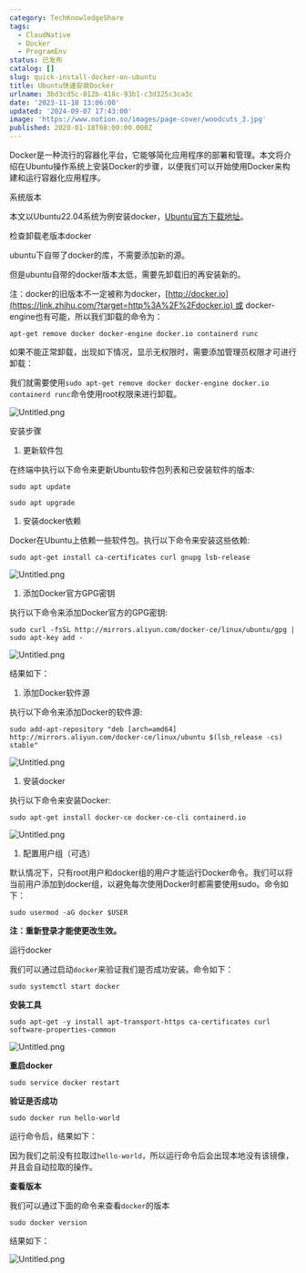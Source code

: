 ```yaml
---
category: TechKnowledgeShare
tags:
  - CloudNative
  - Docker
  - ProgramEnv
status: 已发布
catalog: []
slug: quick-install-docker-on-ubuntu
title: Ubuntu快速安装Docker
urlname: 3bd3cd5c-012b-418c-93b1-c3d325c3ca3c
date: '2023-11-18 13:06:00'
updated: '2024-09-07 17:43:00'
image: 'https://www.notion.so/images/page-cover/woodcuts_3.jpg'
published: 2020-01-18T08:00:00.000Z
---
```


Docker是一种流行的容器化平台，它能够简化应用程序的部署和管理。本文将介绍在Ubuntu操作系统上安装Docker的步骤，以便我们可以开始使用Docker来构建和运行容器化应用程序。


系统版本


本文以Ubuntu22.04系统为例安装docker，[Ubuntu官方下载地址](https://link.zhihu.com/?target=https%3A%2F%2Fubuntu.com%2Fdownload)。


检查卸载老版本docker


ubuntu下自带了docker的库，不需要添加新的源。


但是ubuntu自带的docker版本太低，需要先卸载旧的再安装新的。


注：docker的旧版本不一定被称为docker，[http://docker.io](https://link.zhihu.com/?target=http%3A%2F%2Fdocker.io) 或 docker-engine也有可能，所以我们卸载的命令为：


`apt-get remove docker docker-engine docker.io containerd runc`


如果不能正常卸载，出现如下情况，显示无权限时，需要添加管理员权限才可进行卸载：


我们就需要使用`sudo apt-get remove docker docker-engine docker.io containerd runc`命令使用root权限来进行卸载。


![Untitled.png](https://prod-files-secure.s3.us-west-2.amazonaws.com/5d24fe63-e567-4804-86f9-9fdc62e13082/39952d0f-7851-4550-b715-72a33876c773/Untitled.png?X-Amz-Algorithm=AWS4-HMAC-SHA256&X-Amz-Content-Sha256=UNSIGNED-PAYLOAD&X-Amz-Credential=ASIAZI2LB466RTZ3F3PA%2F20250313%2Fus-west-2%2Fs3%2Faws4_request&X-Amz-Date=20250313T053848Z&X-Amz-Expires=3600&X-Amz-Security-Token=IQoJb3JpZ2luX2VjEIX%2F%2F%2F%2F%2F%2F%2F%2F%2F%2FwEaCXVzLXdlc3QtMiJGMEQCIFI9UaccIB8xP3Msm3RFkzq8dEQ8iKonHHJSw%2FQymwiPAiBEEVZlt2h7hbze5QIJcI6KnhBDaHRVENz9CRMdCQQQyCqIBAjN%2F%2F%2F%2F%2F%2F%2F%2F%2F%2F8BEAAaDDYzNzQyMzE4MzgwNSIMYYEymTjj6%2BPaA2esKtwDfFC5LkyDEQE2RiQVQb8dxSHjxTIT57LpmWBDfQiWmTQEHbk0bdLG4WJS5pBVgHp6XujHwYaAkerty0crJD0kJcrnRatDbddA%2F3SoKGECUkYAff2HB0D8cxop%2FdlWaIAvBLkrzDkE%2B2MXaSOlHcMf2Sbsyw70wC29AzeMyz8zPEqRU1yFROq4zz%2BOxGMaJq6rhuIhS9Ik4KtEfbNqXFTWMGujgUMgtmaELJdiPIjFXw3y3Lhi%2B10PivVFN1H7Wt0FlFeD5SUm6wFMX9vYBeOrdwdpmLhfwWdMUo1M%2Bjh1wXa4BVdjbXSzGGEwMyZbWgbjdYsA6Ma0leOoVN4U%2BHEJf2acSGdnwizv5rwIm7USmQuacekRTRJN44Tp7pbEBrYYm8s0m9UIEaPHwKkHX7AFx%2FQskjIfrVuPS0JtEZw6xwy%2F75dGA13B%2FutSuXGX5Fy4LQT8WdXcP4U5s2lGoCJnUxHjJ7uFmEWz0ES9RWmpszcWfmBvkKxQ7moRRJrs29%2FJYcDd0sSvIosNPBoHS18MAcK9i4xR0F4gXG053%2BiRjtJ9bFz09aPmmYttFFI1ghTdwMqnGS8FqcYYvS6nKUNb8ekJPdmXy4xyD7aTihLjn7yhIk%2BCrG2o7rDJ9CAwirrJvgY6pgH0PztplBU9LrL0UBvYLLVhUrEB8DUuCpYt03gUlNAiAbV8IoS%2ByfkE9pcTfjHO%2Be6Q%2BoqPhVFpP1315r%2BL%2FIk2nlh9k%2BI27Yf00UrXciCd6x1tn%2FHQ9G%2FdL%2FvakPDFlsnsZGezTuyy8POj1k9vLR%2FEovuI%2BbO1FhFPkhqBNxATGrpeXlQxe76lxDMzulwO8gz6yZunA7pCKL31gakDvb3v9Dkj0UUp&X-Amz-Signature=5a012bec87d0de1b2dd156acbef83d4bec42aa9fffd72127044fa1dac24a34cd&X-Amz-SignedHeaders=host&x-id=GetObject)


安装步骤

1. 更新软件包

在终端中执行以下命令来更新Ubuntu软件包列表和已安装软件的版本:


`sudo apt update`


`sudo apt upgrade`

1. 安装docker依赖

Docker在Ubuntu上依赖一些软件包。执行以下命令来安装这些依赖:


`sudo apt-get install ca-certificates curl gnupg lsb-release`


![Untitled.png](https://prod-files-secure.s3.us-west-2.amazonaws.com/5d24fe63-e567-4804-86f9-9fdc62e13082/b5a549a8-6621-4824-a151-93e8b0592f14/Untitled.png?X-Amz-Algorithm=AWS4-HMAC-SHA256&X-Amz-Content-Sha256=UNSIGNED-PAYLOAD&X-Amz-Credential=ASIAZI2LB466RTZ3F3PA%2F20250313%2Fus-west-2%2Fs3%2Faws4_request&X-Amz-Date=20250313T053848Z&X-Amz-Expires=3600&X-Amz-Security-Token=IQoJb3JpZ2luX2VjEIX%2F%2F%2F%2F%2F%2F%2F%2F%2F%2FwEaCXVzLXdlc3QtMiJGMEQCIFI9UaccIB8xP3Msm3RFkzq8dEQ8iKonHHJSw%2FQymwiPAiBEEVZlt2h7hbze5QIJcI6KnhBDaHRVENz9CRMdCQQQyCqIBAjN%2F%2F%2F%2F%2F%2F%2F%2F%2F%2F8BEAAaDDYzNzQyMzE4MzgwNSIMYYEymTjj6%2BPaA2esKtwDfFC5LkyDEQE2RiQVQb8dxSHjxTIT57LpmWBDfQiWmTQEHbk0bdLG4WJS5pBVgHp6XujHwYaAkerty0crJD0kJcrnRatDbddA%2F3SoKGECUkYAff2HB0D8cxop%2FdlWaIAvBLkrzDkE%2B2MXaSOlHcMf2Sbsyw70wC29AzeMyz8zPEqRU1yFROq4zz%2BOxGMaJq6rhuIhS9Ik4KtEfbNqXFTWMGujgUMgtmaELJdiPIjFXw3y3Lhi%2B10PivVFN1H7Wt0FlFeD5SUm6wFMX9vYBeOrdwdpmLhfwWdMUo1M%2Bjh1wXa4BVdjbXSzGGEwMyZbWgbjdYsA6Ma0leOoVN4U%2BHEJf2acSGdnwizv5rwIm7USmQuacekRTRJN44Tp7pbEBrYYm8s0m9UIEaPHwKkHX7AFx%2FQskjIfrVuPS0JtEZw6xwy%2F75dGA13B%2FutSuXGX5Fy4LQT8WdXcP4U5s2lGoCJnUxHjJ7uFmEWz0ES9RWmpszcWfmBvkKxQ7moRRJrs29%2FJYcDd0sSvIosNPBoHS18MAcK9i4xR0F4gXG053%2BiRjtJ9bFz09aPmmYttFFI1ghTdwMqnGS8FqcYYvS6nKUNb8ekJPdmXy4xyD7aTihLjn7yhIk%2BCrG2o7rDJ9CAwirrJvgY6pgH0PztplBU9LrL0UBvYLLVhUrEB8DUuCpYt03gUlNAiAbV8IoS%2ByfkE9pcTfjHO%2Be6Q%2BoqPhVFpP1315r%2BL%2FIk2nlh9k%2BI27Yf00UrXciCd6x1tn%2FHQ9G%2FdL%2FvakPDFlsnsZGezTuyy8POj1k9vLR%2FEovuI%2BbO1FhFPkhqBNxATGrpeXlQxe76lxDMzulwO8gz6yZunA7pCKL31gakDvb3v9Dkj0UUp&X-Amz-Signature=c3ee3982ece0a6a15eba7b92458c0c96459a59d2148eb909e13eae96981221fc&X-Amz-SignedHeaders=host&x-id=GetObject)

1. 添加Docker官方GPG密钥

执行以下命令来添加Docker官方的GPG密钥:


`sudo curl -fsSL http://mirrors.aliyun.com/docker-ce/linux/ubuntu/gpg | sudo apt-key add -`


![Untitled.png](https://prod-files-secure.s3.us-west-2.amazonaws.com/5d24fe63-e567-4804-86f9-9fdc62e13082/98014b5e-f5b7-4b16-804e-ab6917971bd3/Untitled.png?X-Amz-Algorithm=AWS4-HMAC-SHA256&X-Amz-Content-Sha256=UNSIGNED-PAYLOAD&X-Amz-Credential=ASIAZI2LB466RTZ3F3PA%2F20250313%2Fus-west-2%2Fs3%2Faws4_request&X-Amz-Date=20250313T053848Z&X-Amz-Expires=3600&X-Amz-Security-Token=IQoJb3JpZ2luX2VjEIX%2F%2F%2F%2F%2F%2F%2F%2F%2F%2FwEaCXVzLXdlc3QtMiJGMEQCIFI9UaccIB8xP3Msm3RFkzq8dEQ8iKonHHJSw%2FQymwiPAiBEEVZlt2h7hbze5QIJcI6KnhBDaHRVENz9CRMdCQQQyCqIBAjN%2F%2F%2F%2F%2F%2F%2F%2F%2F%2F8BEAAaDDYzNzQyMzE4MzgwNSIMYYEymTjj6%2BPaA2esKtwDfFC5LkyDEQE2RiQVQb8dxSHjxTIT57LpmWBDfQiWmTQEHbk0bdLG4WJS5pBVgHp6XujHwYaAkerty0crJD0kJcrnRatDbddA%2F3SoKGECUkYAff2HB0D8cxop%2FdlWaIAvBLkrzDkE%2B2MXaSOlHcMf2Sbsyw70wC29AzeMyz8zPEqRU1yFROq4zz%2BOxGMaJq6rhuIhS9Ik4KtEfbNqXFTWMGujgUMgtmaELJdiPIjFXw3y3Lhi%2B10PivVFN1H7Wt0FlFeD5SUm6wFMX9vYBeOrdwdpmLhfwWdMUo1M%2Bjh1wXa4BVdjbXSzGGEwMyZbWgbjdYsA6Ma0leOoVN4U%2BHEJf2acSGdnwizv5rwIm7USmQuacekRTRJN44Tp7pbEBrYYm8s0m9UIEaPHwKkHX7AFx%2FQskjIfrVuPS0JtEZw6xwy%2F75dGA13B%2FutSuXGX5Fy4LQT8WdXcP4U5s2lGoCJnUxHjJ7uFmEWz0ES9RWmpszcWfmBvkKxQ7moRRJrs29%2FJYcDd0sSvIosNPBoHS18MAcK9i4xR0F4gXG053%2BiRjtJ9bFz09aPmmYttFFI1ghTdwMqnGS8FqcYYvS6nKUNb8ekJPdmXy4xyD7aTihLjn7yhIk%2BCrG2o7rDJ9CAwirrJvgY6pgH0PztplBU9LrL0UBvYLLVhUrEB8DUuCpYt03gUlNAiAbV8IoS%2ByfkE9pcTfjHO%2Be6Q%2BoqPhVFpP1315r%2BL%2FIk2nlh9k%2BI27Yf00UrXciCd6x1tn%2FHQ9G%2FdL%2FvakPDFlsnsZGezTuyy8POj1k9vLR%2FEovuI%2BbO1FhFPkhqBNxATGrpeXlQxe76lxDMzulwO8gz6yZunA7pCKL31gakDvb3v9Dkj0UUp&X-Amz-Signature=8f5427df186e17f67f7c49ee34c672bc339c3ebf662d1ee7b92be2c5f81e6ccf&X-Amz-SignedHeaders=host&x-id=GetObject)


结果如下：

1. 添加Docker软件源

执行以下命令来添加Docker的软件源:


`sudo add-apt-repository "deb [arch=amd64] http://mirrors.aliyun.com/docker-ce/linux/ubuntu $(lsb_release -cs) stable"`


![Untitled.png](https://prod-files-secure.s3.us-west-2.amazonaws.com/5d24fe63-e567-4804-86f9-9fdc62e13082/7fc5bdbe-9d4c-48b8-ba03-3309380f47ba/Untitled.png?X-Amz-Algorithm=AWS4-HMAC-SHA256&X-Amz-Content-Sha256=UNSIGNED-PAYLOAD&X-Amz-Credential=ASIAZI2LB466RTZ3F3PA%2F20250313%2Fus-west-2%2Fs3%2Faws4_request&X-Amz-Date=20250313T053848Z&X-Amz-Expires=3600&X-Amz-Security-Token=IQoJb3JpZ2luX2VjEIX%2F%2F%2F%2F%2F%2F%2F%2F%2F%2FwEaCXVzLXdlc3QtMiJGMEQCIFI9UaccIB8xP3Msm3RFkzq8dEQ8iKonHHJSw%2FQymwiPAiBEEVZlt2h7hbze5QIJcI6KnhBDaHRVENz9CRMdCQQQyCqIBAjN%2F%2F%2F%2F%2F%2F%2F%2F%2F%2F8BEAAaDDYzNzQyMzE4MzgwNSIMYYEymTjj6%2BPaA2esKtwDfFC5LkyDEQE2RiQVQb8dxSHjxTIT57LpmWBDfQiWmTQEHbk0bdLG4WJS5pBVgHp6XujHwYaAkerty0crJD0kJcrnRatDbddA%2F3SoKGECUkYAff2HB0D8cxop%2FdlWaIAvBLkrzDkE%2B2MXaSOlHcMf2Sbsyw70wC29AzeMyz8zPEqRU1yFROq4zz%2BOxGMaJq6rhuIhS9Ik4KtEfbNqXFTWMGujgUMgtmaELJdiPIjFXw3y3Lhi%2B10PivVFN1H7Wt0FlFeD5SUm6wFMX9vYBeOrdwdpmLhfwWdMUo1M%2Bjh1wXa4BVdjbXSzGGEwMyZbWgbjdYsA6Ma0leOoVN4U%2BHEJf2acSGdnwizv5rwIm7USmQuacekRTRJN44Tp7pbEBrYYm8s0m9UIEaPHwKkHX7AFx%2FQskjIfrVuPS0JtEZw6xwy%2F75dGA13B%2FutSuXGX5Fy4LQT8WdXcP4U5s2lGoCJnUxHjJ7uFmEWz0ES9RWmpszcWfmBvkKxQ7moRRJrs29%2FJYcDd0sSvIosNPBoHS18MAcK9i4xR0F4gXG053%2BiRjtJ9bFz09aPmmYttFFI1ghTdwMqnGS8FqcYYvS6nKUNb8ekJPdmXy4xyD7aTihLjn7yhIk%2BCrG2o7rDJ9CAwirrJvgY6pgH0PztplBU9LrL0UBvYLLVhUrEB8DUuCpYt03gUlNAiAbV8IoS%2ByfkE9pcTfjHO%2Be6Q%2BoqPhVFpP1315r%2BL%2FIk2nlh9k%2BI27Yf00UrXciCd6x1tn%2FHQ9G%2FdL%2FvakPDFlsnsZGezTuyy8POj1k9vLR%2FEovuI%2BbO1FhFPkhqBNxATGrpeXlQxe76lxDMzulwO8gz6yZunA7pCKL31gakDvb3v9Dkj0UUp&X-Amz-Signature=259505715a300776e5ed0ae9542f1e904954a8b01d0bd696296cfaf309b2d2fb&X-Amz-SignedHeaders=host&x-id=GetObject)

1. 安装docker

执行以下命令来安装Docker:


`sudo apt-get install docker-ce docker-ce-cli containerd.io`


![Untitled.png](https://prod-files-secure.s3.us-west-2.amazonaws.com/5d24fe63-e567-4804-86f9-9fdc62e13082/d5ede442-ffc5-49c3-a76a-76559a797244/Untitled.png?X-Amz-Algorithm=AWS4-HMAC-SHA256&X-Amz-Content-Sha256=UNSIGNED-PAYLOAD&X-Amz-Credential=ASIAZI2LB466RTZ3F3PA%2F20250313%2Fus-west-2%2Fs3%2Faws4_request&X-Amz-Date=20250313T053848Z&X-Amz-Expires=3600&X-Amz-Security-Token=IQoJb3JpZ2luX2VjEIX%2F%2F%2F%2F%2F%2F%2F%2F%2F%2FwEaCXVzLXdlc3QtMiJGMEQCIFI9UaccIB8xP3Msm3RFkzq8dEQ8iKonHHJSw%2FQymwiPAiBEEVZlt2h7hbze5QIJcI6KnhBDaHRVENz9CRMdCQQQyCqIBAjN%2F%2F%2F%2F%2F%2F%2F%2F%2F%2F8BEAAaDDYzNzQyMzE4MzgwNSIMYYEymTjj6%2BPaA2esKtwDfFC5LkyDEQE2RiQVQb8dxSHjxTIT57LpmWBDfQiWmTQEHbk0bdLG4WJS5pBVgHp6XujHwYaAkerty0crJD0kJcrnRatDbddA%2F3SoKGECUkYAff2HB0D8cxop%2FdlWaIAvBLkrzDkE%2B2MXaSOlHcMf2Sbsyw70wC29AzeMyz8zPEqRU1yFROq4zz%2BOxGMaJq6rhuIhS9Ik4KtEfbNqXFTWMGujgUMgtmaELJdiPIjFXw3y3Lhi%2B10PivVFN1H7Wt0FlFeD5SUm6wFMX9vYBeOrdwdpmLhfwWdMUo1M%2Bjh1wXa4BVdjbXSzGGEwMyZbWgbjdYsA6Ma0leOoVN4U%2BHEJf2acSGdnwizv5rwIm7USmQuacekRTRJN44Tp7pbEBrYYm8s0m9UIEaPHwKkHX7AFx%2FQskjIfrVuPS0JtEZw6xwy%2F75dGA13B%2FutSuXGX5Fy4LQT8WdXcP4U5s2lGoCJnUxHjJ7uFmEWz0ES9RWmpszcWfmBvkKxQ7moRRJrs29%2FJYcDd0sSvIosNPBoHS18MAcK9i4xR0F4gXG053%2BiRjtJ9bFz09aPmmYttFFI1ghTdwMqnGS8FqcYYvS6nKUNb8ekJPdmXy4xyD7aTihLjn7yhIk%2BCrG2o7rDJ9CAwirrJvgY6pgH0PztplBU9LrL0UBvYLLVhUrEB8DUuCpYt03gUlNAiAbV8IoS%2ByfkE9pcTfjHO%2Be6Q%2BoqPhVFpP1315r%2BL%2FIk2nlh9k%2BI27Yf00UrXciCd6x1tn%2FHQ9G%2FdL%2FvakPDFlsnsZGezTuyy8POj1k9vLR%2FEovuI%2BbO1FhFPkhqBNxATGrpeXlQxe76lxDMzulwO8gz6yZunA7pCKL31gakDvb3v9Dkj0UUp&X-Amz-Signature=1677f3c1a23e5d5da24af3586015d127019749a98095ec20633d1d0a9c19b246&X-Amz-SignedHeaders=host&x-id=GetObject)

1. 配置用户组（可选）

默认情况下，只有root用户和docker组的用户才能运行Docker命令。我们可以将当前用户添加到docker组，以避免每次使用Docker时都需要使用sudo。命令如下：


`sudo usermod -aG docker $USER`


**注：重新登录才能使更改生效。**


运行docker


我们可以通过启动`docker`来验证我们是否成功安装。命令如下：


`sudo systemctl start docker`


**安装工具**


`sudo apt-get -y install apt-transport-https ca-certificates curl software-properties-common`


![Untitled.png](https://prod-files-secure.s3.us-west-2.amazonaws.com/5d24fe63-e567-4804-86f9-9fdc62e13082/0c3615c1-94db-46f5-9743-68bb221a9964/Untitled.png?X-Amz-Algorithm=AWS4-HMAC-SHA256&X-Amz-Content-Sha256=UNSIGNED-PAYLOAD&X-Amz-Credential=ASIAZI2LB466RTZ3F3PA%2F20250313%2Fus-west-2%2Fs3%2Faws4_request&X-Amz-Date=20250313T053848Z&X-Amz-Expires=3600&X-Amz-Security-Token=IQoJb3JpZ2luX2VjEIX%2F%2F%2F%2F%2F%2F%2F%2F%2F%2FwEaCXVzLXdlc3QtMiJGMEQCIFI9UaccIB8xP3Msm3RFkzq8dEQ8iKonHHJSw%2FQymwiPAiBEEVZlt2h7hbze5QIJcI6KnhBDaHRVENz9CRMdCQQQyCqIBAjN%2F%2F%2F%2F%2F%2F%2F%2F%2F%2F8BEAAaDDYzNzQyMzE4MzgwNSIMYYEymTjj6%2BPaA2esKtwDfFC5LkyDEQE2RiQVQb8dxSHjxTIT57LpmWBDfQiWmTQEHbk0bdLG4WJS5pBVgHp6XujHwYaAkerty0crJD0kJcrnRatDbddA%2F3SoKGECUkYAff2HB0D8cxop%2FdlWaIAvBLkrzDkE%2B2MXaSOlHcMf2Sbsyw70wC29AzeMyz8zPEqRU1yFROq4zz%2BOxGMaJq6rhuIhS9Ik4KtEfbNqXFTWMGujgUMgtmaELJdiPIjFXw3y3Lhi%2B10PivVFN1H7Wt0FlFeD5SUm6wFMX9vYBeOrdwdpmLhfwWdMUo1M%2Bjh1wXa4BVdjbXSzGGEwMyZbWgbjdYsA6Ma0leOoVN4U%2BHEJf2acSGdnwizv5rwIm7USmQuacekRTRJN44Tp7pbEBrYYm8s0m9UIEaPHwKkHX7AFx%2FQskjIfrVuPS0JtEZw6xwy%2F75dGA13B%2FutSuXGX5Fy4LQT8WdXcP4U5s2lGoCJnUxHjJ7uFmEWz0ES9RWmpszcWfmBvkKxQ7moRRJrs29%2FJYcDd0sSvIosNPBoHS18MAcK9i4xR0F4gXG053%2BiRjtJ9bFz09aPmmYttFFI1ghTdwMqnGS8FqcYYvS6nKUNb8ekJPdmXy4xyD7aTihLjn7yhIk%2BCrG2o7rDJ9CAwirrJvgY6pgH0PztplBU9LrL0UBvYLLVhUrEB8DUuCpYt03gUlNAiAbV8IoS%2ByfkE9pcTfjHO%2Be6Q%2BoqPhVFpP1315r%2BL%2FIk2nlh9k%2BI27Yf00UrXciCd6x1tn%2FHQ9G%2FdL%2FvakPDFlsnsZGezTuyy8POj1k9vLR%2FEovuI%2BbO1FhFPkhqBNxATGrpeXlQxe76lxDMzulwO8gz6yZunA7pCKL31gakDvb3v9Dkj0UUp&X-Amz-Signature=5c4f9a7257e9fdf88f98363905c80c58927ed7672ab42c3cca4ed240e6ed9bde&X-Amz-SignedHeaders=host&x-id=GetObject)


**重启docker**


`sudo service docker restart`


**验证是否成功**


`sudo docker run hello-world`


运行命令后，结果如下：


因为我们之前没有拉取过`hello-world`，所以运行命令后会出现本地没有该镜像，并且会自动拉取的操作。


**查看版本**


我们可以通过下面的命令来查看`docker`的版本


`sudo docker version`


结果如下：


![Untitled.png](https://prod-files-secure.s3.us-west-2.amazonaws.com/5d24fe63-e567-4804-86f9-9fdc62e13082/efdb509a-3c1e-41a3-91ee-a1bd88793688/Untitled.png?X-Amz-Algorithm=AWS4-HMAC-SHA256&X-Amz-Content-Sha256=UNSIGNED-PAYLOAD&X-Amz-Credential=ASIAZI2LB466RTZ3F3PA%2F20250313%2Fus-west-2%2Fs3%2Faws4_request&X-Amz-Date=20250313T053848Z&X-Amz-Expires=3600&X-Amz-Security-Token=IQoJb3JpZ2luX2VjEIX%2F%2F%2F%2F%2F%2F%2F%2F%2F%2FwEaCXVzLXdlc3QtMiJGMEQCIFI9UaccIB8xP3Msm3RFkzq8dEQ8iKonHHJSw%2FQymwiPAiBEEVZlt2h7hbze5QIJcI6KnhBDaHRVENz9CRMdCQQQyCqIBAjN%2F%2F%2F%2F%2F%2F%2F%2F%2F%2F8BEAAaDDYzNzQyMzE4MzgwNSIMYYEymTjj6%2BPaA2esKtwDfFC5LkyDEQE2RiQVQb8dxSHjxTIT57LpmWBDfQiWmTQEHbk0bdLG4WJS5pBVgHp6XujHwYaAkerty0crJD0kJcrnRatDbddA%2F3SoKGECUkYAff2HB0D8cxop%2FdlWaIAvBLkrzDkE%2B2MXaSOlHcMf2Sbsyw70wC29AzeMyz8zPEqRU1yFROq4zz%2BOxGMaJq6rhuIhS9Ik4KtEfbNqXFTWMGujgUMgtmaELJdiPIjFXw3y3Lhi%2B10PivVFN1H7Wt0FlFeD5SUm6wFMX9vYBeOrdwdpmLhfwWdMUo1M%2Bjh1wXa4BVdjbXSzGGEwMyZbWgbjdYsA6Ma0leOoVN4U%2BHEJf2acSGdnwizv5rwIm7USmQuacekRTRJN44Tp7pbEBrYYm8s0m9UIEaPHwKkHX7AFx%2FQskjIfrVuPS0JtEZw6xwy%2F75dGA13B%2FutSuXGX5Fy4LQT8WdXcP4U5s2lGoCJnUxHjJ7uFmEWz0ES9RWmpszcWfmBvkKxQ7moRRJrs29%2FJYcDd0sSvIosNPBoHS18MAcK9i4xR0F4gXG053%2BiRjtJ9bFz09aPmmYttFFI1ghTdwMqnGS8FqcYYvS6nKUNb8ekJPdmXy4xyD7aTihLjn7yhIk%2BCrG2o7rDJ9CAwirrJvgY6pgH0PztplBU9LrL0UBvYLLVhUrEB8DUuCpYt03gUlNAiAbV8IoS%2ByfkE9pcTfjHO%2Be6Q%2BoqPhVFpP1315r%2BL%2FIk2nlh9k%2BI27Yf00UrXciCd6x1tn%2FHQ9G%2FdL%2FvakPDFlsnsZGezTuyy8POj1k9vLR%2FEovuI%2BbO1FhFPkhqBNxATGrpeXlQxe76lxDMzulwO8gz6yZunA7pCKL31gakDvb3v9Dkj0UUp&X-Amz-Signature=1847ed0ecc8bb5051cd11e390479ca846517266b87c27bfe7c81efecb4a241ba&X-Amz-SignedHeaders=host&x-id=GetObject)

